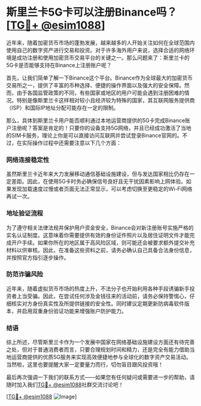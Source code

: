 # 斯里兰卡5G卡可以注册Binance吗？[[TG💪+ @esim1088](https://t.me/s/esim1088)]

近年来，随着加密货币市场的蓬勃发展，越来越多的人开始关注如何在全球范围内使用自己的数字资产进行交易和投资。对于许多海外用户来说，选择合适的网络环境是成功注册和使用加密货币交易平台的关键之一。那么问题来了：斯里兰卡的5G卡是否能够支持在Binance上注册账户呢？

首先，让我们简单了解一下Binance这个平台。Binance作为全球最大的加密货币交易所之一，提供了丰富的币种选择、便捷的操作界面以及强大的安全保障。然而，由于各国监管政策的不同，有些国家或地区的用户可能会遇到注册困难的情况。特别是像斯里兰卡这样相对较小且经济较为特殊的国家，其互联网服务提供商（ISP）和国际IP地址分配可能存在一定的限制。

那么，具体到斯里兰卡用户能否顺利通过本地运营商提供的5G卡完成Binance账户注册呢？答案是肯定的！只要你的设备支持5G网络，并且已经成功激活了当地的SIM卡服务，理论上你是可以直接访问互联网并尝试登录Binance官网的。不过，在实际操作过程中还需要注意以下几个方面：

### 网络连接稳定性

虽然斯里兰卡近年来大力发展移动通信基础设施建设，但与发达国家相比仍存在一定差距。因此，在使用5G卡时务必确保信号良好且无干扰因素影响上网体验。如果发现加载速度过慢或者页面无法正常显示，可以考虑切换至更稳定的Wi-Fi网络再试一次。

### 地址验证流程

为了遵守相关法律法规并保护用户资金安全，Binance会对新注册账号实施严格的实名认证制度。这意味着你需要提供有效的身份证件照片以及居住证明文件才能完成开户手续。如果你所在的地区属于高风险区域，则可能还会被要求额外提交补充材料以供审核。因此，在准备这些资料之前，请务必确认自己具备合法身份信息，并按照官方指引逐步操作。

### 防范诈骗风险

近年来，随着虚拟货币市场的热度上升，不法分子也开始利用各种手段诱骗新手投资者上当受骗。因此，在尝试任何涉及金钱往来的活动前，请务必保持警惕心，仔细核实对方身份真实性及所提供链接的安全性。同时建议定期更新防病毒软件版本，并启用双重身份验证功能来增强账户防护能力。

### 结语

综上所述，尽管斯里兰卡作为一个发展中国家在网络基础设施建设方面还有待完善之处，但对于普通消费者而言，只要合理规划时间和精力，还是完全有能力借助当地运营商提供的优质5G服务来实现高效便捷地参与全球化的数字资产交易活动。当然啦，这里也要提醒大家一定要量力而行，切勿盲目跟风投资哦！

最后再次强调一下我们的联系方式——如果您有任何疑问或需要进一步的帮助，请随时加入我们[TG💪+ @esim1088](https://t.me/s/esim1088)社群交流讨论吧！

[[TG💪+ @esim1088](https://t.me/s/esim1088) ![Image](https://i.postimg.cc/4NQfJmqS/Snipaste-2025-05-13-00-14-12.png)]